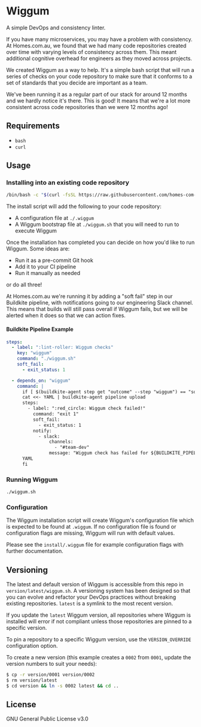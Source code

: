# Wiggum

A simple DevOps and consistency linter.

If you have many microservices, you may have a problem with consistency. 
At Homes.com.au, we found that we had many code repositories created over time
with varying levels of consistency across them. This meant additional
cognitive overhead for engineers as they moved across projects.

We created Wiggum as a way to help. It's a simple bash script that will run
a series of checks on your code repository to make sure that it conforms
to a set of standards that you decide are important as a team.

We've been running it as a regular part of our stack for around 12 months
and we hardly notice it's there. This is good! It means that we're a
lot more consistent across code repositories than we were 12 months ago!

## Requirements

- `bash`
- `curl`

## Usage

### Installing into an existing code repository

```sh
/bin/bash -c "$(curl -fsSL https://raw.githubusercontent.com/homes-com-au/wiggum/master/install.sh)"
```

The install script will add the following to your code repository:

- A configuration file at `./.wiggum`
- A Wiggum bootstrap file at `./wiggum.sh` that you will need to run to execute Wiggum

Once the installation has completed you can decide on how you'd like to run Wiggum. Some ideas are:

- Run it as a pre-commit Git hook
- Add it to your CI pipeline
- Run it manually as needed

or do all three!

At Homes.com.au we're running it by adding a "soft fail" step in our Buildkite pipeline, with notifications going to our engineering Slack channel. This means that builds will still pass overall if Wiggum fails, but we will be alerted when it does so that we can action fixes.

#### Buildkite Pipeline Example

```yml
steps:
  - label: ":lint-roller: Wiggum checks"
    key: "wiggum"
    command: "./wiggum.sh"
    soft_fail:
      - exit_status: 1

  - depends_on: "wiggum"
    command: |
      if [ $(buildkite-agent step get "outcome" --step "wiggum") == "soft_failed" ]; then
      cat <<- YAML | buildkite-agent pipeline upload
      steps:
        - label: ":red_circle: Wiggum check failed!"
          command: "exit 1"
          soft_fail:
            - exit_status: 1
          notify:
            - slack:
                channels:
                  - "#team-dev"
                message: "Wiggum check has failed for ${BUILDKITE_PIPELINE_NAME}. Last commit from ${BUILDKITE_BUILD_AUTHOR}. Results available here ${BUILDKITE_BUILD_URL}."
      YAML
      fi
```

### Running Wiggum

```sh
./wiggum.sh
```

### Configuration

The Wiggum installation script will create Wiggum's configuration file which is expected to be found at `.wiggum`. If no configuration file is found or configuration flags are missing, Wiggum will run with default values.

Please see the `install/.wiggum` file for example configuration flags with further documentation.

## Versioning

The latest and default version of Wiggum is accessible from this repo in `version/latest/wiggum.sh`. A versioning system has been designed so that you can evolve and refactor your DevOps practices without breaking existing repositories. `latest` is a symlink to the most recent version.

If you update the `latest` Wiggum version, all repositories where Wiggum is installed will error if not compliant unless those repositories are pinned to a specific version.

To pin a repository to a specific Wiggum version, use the `VERSION_OVERRIDE` configuration option.

To create a new version (this example creates a `0002` from `0001`, update the version numbers to suit your needs):

```sh
$ cp -r version/0001 version/0002
$ rm version/latest
$ cd version && ln -s 0002 latest && cd ..
```

## License

GNU General Public License v3.0
